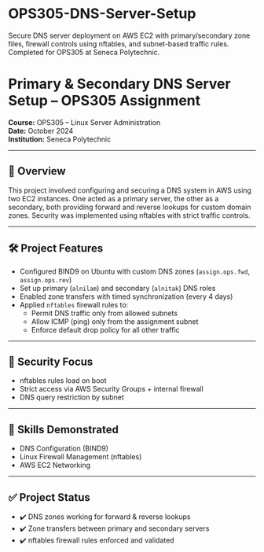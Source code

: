# OPS305-DNS-Server-Setup
Secure DNS server deployment on AWS EC2 with primary/secondary zone files, firewall controls using nftables, and subnet-based traffic rules. Completed for OPS305 at Seneca Polytechnic.
# Primary & Secondary DNS Server Setup – OPS305 Assignment

**Course:** OPS305 – Linux Server Administration  
**Date:** October 2024  
**Institution:** Seneca Polytechnic

---

## 🧠 Overview
This project involved configuring and securing a DNS system in AWS using two EC2 instances. One acted as a primary server, the other as a secondary, both providing forward and reverse lookups for custom domain zones. Security was implemented using nftables with strict traffic controls.

---

## 🛠️ Project Features
- Configured BIND9 on Ubuntu with custom DNS zones (`assign.ops.fwd`, `assign.ops.rev`)
- Set up primary (`alnilam`) and secondary (`alnitak`) DNS roles
- Enabled zone transfers with timed synchronization (every 4 days)
- Applied `nftables` firewall rules to:
  - Permit DNS traffic only from allowed subnets
  - Allow ICMP (ping) only from the assignment subnet
  - Enforce default drop policy for all other traffic

---

## 🔐 Security Focus
- nftables rules load on boot
- Strict access via AWS Security Groups + internal firewall
- DNS query restriction by subnet

---

## 🧠 Skills Demonstrated
- DNS Configuration (BIND9)  
- Linux Firewall Management (nftables)  
- AWS EC2 Networking  

---

## ✅ Project Status
- ✔️ DNS zones working for forward & reverse lookups  
- ✔️ Zone transfers between primary and secondary servers  
- ✔️ nftables firewall rules enforced and validated

